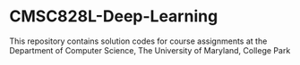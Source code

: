 # CMSC828L-Deep-Learning

This repository contains solution codes for course assignments at the Department of Computer Science, The University of Maryland, College Park
